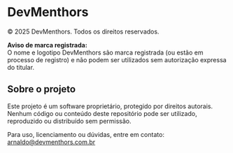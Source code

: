 # DevMenthors

© 2025 DevMenthors. Todos os direitos reservados.

**Aviso de marca registrada:**  
O nome e logotipo DevMenthors são marca registrada (ou estão em processo de registro) e não podem ser utilizados sem autorização expressa do titular.

## Sobre o projeto
Este projeto é um software proprietário, protegido por direitos autorais.  
Nenhum código ou conteúdo deste repositório pode ser utilizado, reproduzido ou distribuído sem permissão.

Para uso, licenciamento ou dúvidas, entre em contato: arnaldo@devmenthors.com.br
